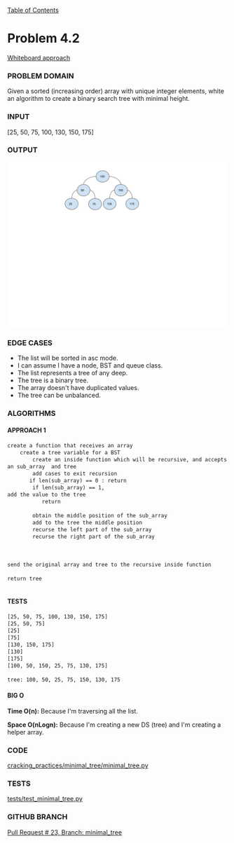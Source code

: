 [Table of Contents](../../README.md)


# Problem 4.2

[Whiteboard approach](X)

### PROBLEM DOMAIN
Given a sorted (increasing order) array with unique integer elements, white an algorithm to create a binary search tree with minimal height.

### INPUT
[25, 50, 75, 100, 130, 150, 175]

### OUTPUT
![](../../assets/tree_2_level.png)


### EDGE CASES
- The list will be sorted in asc mode.
- I can assume I have a node, BST and queue class.
- The list represents a tree of any deep.
- The tree is a binary tree.
- The array doesn't have duplicated values.
- The tree can be unbalanced.


### ALGORITHMS

#### APPROACH 1
```
create a function that receives an array
	create a tree variable for a BST
		create an inside function which will be recursive, and accepts an sub_array  and tree
		add cases to exit recursion
       if len(sub_array) == 0 : return
		if len(sub_array) == 1,
add the value to the tree
           return

		obtain the middle position of the sub_array
		add to the tree the middle position
		recurse the left part of the sub_array
		recurse the right part of the sub_array



send the original array and tree to the recursive inside function

return tree


```


#### TESTS
```
[25, 50, 75, 100, 130, 150, 175]
[25, 50, 75]
[25]
[75]
[130, 150, 175]
[130]
[175]
[100, 50, 150, 25, 75, 130, 175]

tree: 100, 50, 25, 75, 150, 130, 175

```


#### BIG O
**Time O(n):** Because I'm traversing all the list.

**Space O(nLogn):** Because I'm creating a new DS (tree) and I'm creating a helper array.

### CODE
[cracking_practices/minimal_tree/minimal_tree.py](minimal_tree.py)


### TESTS
[tests/test_minimal_tree.py](../../tests/test_minimal_tree.py)

### GITHUB BRANCH

[Pull Request # 23, Branch: minimal_tree](https://github.com/ilealm/cracking-practices/pull/23)
